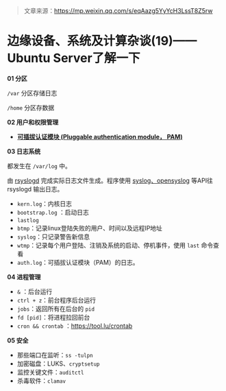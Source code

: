 > 文章来源：https://mp.weixin.qq.com/s/eqAazg5YyYcH3LssT8Z5rw

# 边缘设备、系统及计算杂谈(19)——Ubuntu Server了解一下

**01 分区**

`/var`  分区存储日志

`/home` 分区存数据



**02 用户和权限管理**

- [**可插拔认证模块 (Pluggable authentication module， PAM)**](https://wiki.archlinux.org/title/PAM_(%E7%AE%80%E4%BD%93%E4%B8%AD%E6%96%87))



**03 日志系统**

都发生在 `/var/log` 中。

由 [rsyslogd](https://www.rsyslog.com/) 完成实际日志文件生成。程序使用 [syslog、opensyslog](https://www.ibm.com/docs/en/aix/7.2?topic=s-syslog-openlog-closelog-setlogmask-subroutine) 等API往 rsyslogd 输出日志。

- `kern.log`：内核日志
- `bootstrap.log` ：启动日志
- `lastlog`
- `btmp`：记录linux登陆失败的用户、时间以及远程IP地址
- `syslog`：只记录警告新信息
- `wtmp`：记录每个用户登陆、注销及系统的启动、停机事件，使用 `last` 命令查看
- `auth.log`：可插拔认证模块（PAM）的日志。



**04 进程管理**

- `&` ：后台运行
- `ctrl + z`：前台程序后台运行
- `jobs`：返回所有在后台的 `pid`
- `fd [pid]`：将进程拉回前台
- `cron && crontab` ：https://tool.lu/crontab



**05 安全**

- 那些端口在监听：`ss -tulpn`
- 加密磁盘：LUKS、`cryptsetup`
- 监控关键文件：`auditctl`
- 杀毒软件：`clamav`
